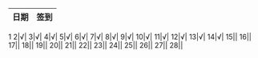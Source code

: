 日期|签到
:---------------|:---------------
1
2|√|
3|√|
4|√|
5|√|
6|√|
7|√|
8|√|
9|√|
10|√|
11|√|
12|√|
13|√|
14|√|
15||
16||
17||
18||
19||
20||
21||
22||
23||
24||
25||
26||
27||
28||

